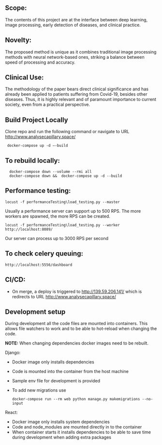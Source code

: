 ## Scope:
The contents of this project are at the interface between deep learning, 
image processing, early detection of diseases, 
and clinical practice.

## Novelty:
The proposed method is unique as it combines traditional image 
processing methods with neural network-based ones, 
striking a balance between speed of processing and accuracy.

## Clinical Use:
The methodology of the paper bears direct clinical significance 
and has already been applied to patients suffering from Covid-19, 
besides other diseases. 
Thus, it is highly relevant and of paramount importance to 
current society, even from a practical perspective.

## Build Project Locally

Clone repo and run the following command or navigate to URL http://www.analysecapillary.space/

     docker-compose up -d –-build

## To rebuild locally:

      docker-compose down --volume --rmi all
      docker-compose down &&  docker-compose up -d --build

## Performance testing:

    locust -f performanceTesting\load_testing.py --master

Usually a performance server can support up to 500 RPS.
The more workers are spawned, the more RPS can be created.

    locust -f performanceTesting\load_testing.py --worker 
    http://localhost:8089/

Our server can process up to 3000 RPS per second

## To check celery queuing:

    http://localhost:5556/dashboard

## CI/CD:

- On merge, a deploy is triggered to http://139.59.206.141/ which is redirects to URL http://www.analysecapillary.space/

## Development setup

During development all the code files are mounted into containers. This allows file watchers to work and to be able to
hot-reload when changing the code.

**NOTE:** When changing dependencies docker images need to be rebuilt.

Django:

- Docker image only installs dependencies
- Code is mounted into the container from the host machine
- Sample env file for development is provided
- To add new migrations use

      docker-compose run --rm web python manage.py makemigrations --no-input

React:

- Docker image only installs system dependencies
- Code and node_modules are mounted directly in to the container
- When container starts it installs dependencies to be able to save time during development when adding extra packages
